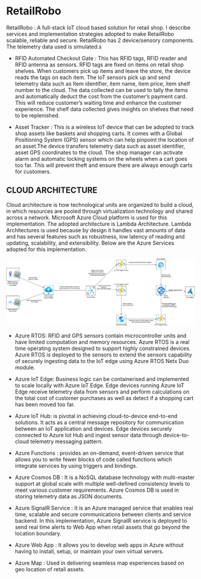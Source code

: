 # RetailRobo

RetailRobo : A full-stack IoT cloud based solution for retail shop. I describe services and implementation strategies adopted to make RetailRobo scalable, reliable and secure. RetailRobo has 2 device/sensory components. The telemetry data used is simulated.s

- RFID Automated Checkout Gate : This has RFID tags, RFID reader and RFID antenna as sensors. RFID tags are fixed on items on retail shop shelves. When customers pick up items and leave the store, the device reads the tags on each item. The IoT sensors pick up and send telemetry data such as Item identifier, item name, item price, item shelf number to the cloud. The data collected can be used to tally the items and automatically deduct the cost from the customer’s payment card. This will reduce customer’s waiting time and enhance the customer experience. The shelf data collected gives insights on shelves that need to be replenished.

- Asset Tracker : This is a  wireless IoT device that can be adopted to track shop assets like baskets and shopping carts. It comes with a Global Positioning System (GPS) sensor which can help pinpoint the location of an asset.The device transfers telemetry data such as asset identifier, asset GPS coordinates to the cloud. The shop manager can activate alarm and automatic locking systems on the wheels when a cart goes too far. This will prevent theft and ensure there are always enough carts for customers.


## CLOUD ARCHITECTURE

Cloud architecture is how technological units are organized to build a cloud, in which resources are pooled through virtualization technology and shared across a network. Microsoft Azure Cloud platform is used for this implementation. The adopted architecture is Lambda Architecture. Lambda Architectures is used because by design it handles vast amounts of data and has several features such as robustness, low latency of reading and updating, scalability, and extensibility. Below are the Azure Services adopted for this implementation. 

![](img/retailrobo._drawio.png)

- Azure RTOS: RFID and GPS sensors contain microcontroller units and have limited computation and memory resources. Azure RTOS is a real time operating system designed to support highly constrained devices. Azure RTOS is deployed to the sensors to extend the sensors capability of securely ingesting data to the IoT edge using Azure RTOS Netx Duo module.

- Azure IoT Edge: Business logic can be containerised and implemented to scale locally with Azure IoT Edge. Edge devices running Azure IoT Edge receive telemetry data from sensors and perform calculations on the total cost of customer purchases as well as detect if a shopping cart has been moved too far.  

- Azure IoT Hub: is pivotal in achieving cloud-to-device end-to-end solutions. It acts as a central message repository for communication between an IoT application and devices. Edge devices securely connected to Azure Iot Hub and ingest sensor data through device-to-cloud telemetry messaging pattern.

- Azure Functions : provides an on-demand, event-driven service that allows you to write fewer blocks of code called functions which integrate services by using triggers and bindings. 

- Azure Cosmos DB : It is a NoSQL database technology with multi-master support at global scale with multiple well-defined consistency levels to meet various customer requirements. Azure Cosmos DB is used in storing telemetry data as JSON documents. 

- Azure SignalR Service : It is an Azure managed service that enables real time, scalable and secure communications between clients and service backend. In this implementation, Azure SignalR service is deployed to send real time alerts to Web App when retail assets that go beyond the location boundary.

- Azure Web App : It allows you to develop web apps in Azure without having to install, setup, or maintain your own  virtual servers. 
- Azure Map : Used in delivering seamless map experiences based on geo location of retail assets.

